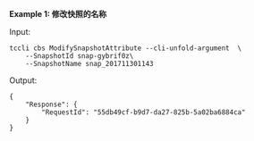 **Example 1: 修改快照的名称**



Input: 

```
tccli cbs ModifySnapshotAttribute --cli-unfold-argument  \
    --SnapshotId snap-gybrif0z\
    --SnapshotName snap_201711301143
```

Output: 
```
{
    "Response": {
        "RequestId": "55db49cf-b9d7-da27-825b-5a02ba6884ca"
    }
}
```

